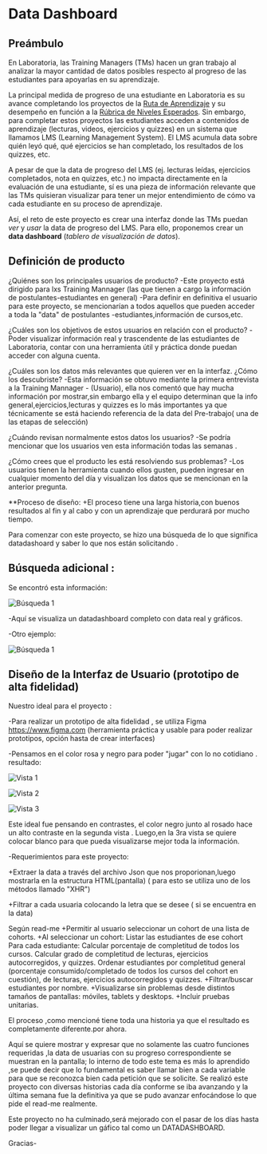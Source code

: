 # Data Dashboard

## Preámbulo

En Laboratoria, las Training Managers (TMs) hacen un gran trabajo al analizar la
mayor cantidad de datos posibles respecto al progreso de las estudiantes para
apoyarlas en su aprendizaje.

La principal medida de progreso de una estudiante en Laboratoria es su avance
completando los proyectos de la [Ruta de Aprendizaje](https://docs.google.com/spreadsheets/d/1AoXQjZnZ5MTPwJPNEGDyvn5vksiOUoPr932TjAldTE4/edit#gid=536983970)
y su desempeño en función a la [Rúbrica de Niveles Esperados](https://docs.google.com/spreadsheets/d/e/2PACX-1vSkQy1waRpQ-16sn7VogiDTy-Fz5e7OSZSYUCiHC_bkLAKYewr4L8pWJ_BG210PeULe-TjLScNQQT_x/pubhtml).
Sin embargo, para completar estos proyectos las estudiantes acceden a contenidos
de aprendizaje (lecturas, videos, ejercicios y quizzes) en un sistema que
llamamos LMS (Learning Management System). El LMS acumula data sobre quién
leyó qué, qué ejercicios se han completado, los resultados de los quizzes, etc.

A pesar de que la data de progreso del LMS (ej. lecturas leídas, ejercicios
  completados, nota en quizzes, etc.) no impacta directamente en la evaluación
  de una estudiante, sí es una pieza de información relevante que las TMs
  quisieran visualizar para tener un mejor entendimiento de cómo va cada
  estudiante en su proceso de aprendizaje.

Así, el reto de este proyecto es crear una interfaz donde las TMs puedan
_ver_ y _usar_ la data de progreso del LMS. Para ello, proponemos crear un
**data dashboard** (_tablero de visualización de datos_).




## Definición de producto


¿Quiénes son los principales usuarios de producto?
-Este proyecto está dirigido para lxs Training Mannager (las que tienen a cargo la información de postulantes-estudiantes en general)
-Para definir en definitiva el usuario para este proyecto, se mencionarían a todos aquellos que pueden acceder a toda la "data" de postulantes -estudiantes,información de cursos,etc.



¿Cuáles son los objetivos de estos usuarios en relación con el producto?
-Poder visualizar información real y trascendente de las estudiantes de Laboratoria, contar con una herramienta útil y práctica donde puedan acceder con alguna cuenta.


¿Cuáles son los datos más relevantes que quieren ver en la interfaz.  ¿Cómo los descubriste?
-Esta información se obtuvo mediante la primera entrevista a la Training Mannager - (Usuario), ella nos comentó que hay mucha información por mostrar,sin embargo ella y el equipo determinan que la info general,ejercicios,lecturas y quizzes es lo más importantes ya que técnicamente se está haciendo referencia de la data del Pre-trabajo( una de las etapas de selección)



¿Cuándo revisan normalmente estos datos los usuarios?
-Se podría mencionar que los usuarios ven esta información todas las semanas .


¿Cómo crees que el producto les está resolviendo sus problemas?
-Los usuarios tienen la herramienta cuando ellos gusten, pueden ingresar en cualquier momento del día y visualizan los datos que se mencionan en la anterior pregunta.


**Proceso de diseño:
+El proceso tiene una larga historia,con buenos resultados al fin y al cabo y con un aprendizaje que perdurará por mucho tiempo.

Para comenzar con este proyecto, se hizo una búsqueda de lo que significa datadashoard  y saber lo que nos están solicitando .

Búsqueda adicional :
-
Se encontró esta información:

![Búsqueda 1](img/DASHBOARD.jpg)

-Aquí se visualiza un datadashboard completo con data real y gráficos.


-Otro ejemplo: 

![Búsqueda 1](img/Datadashboard2.jpg)



## Diseño de la Interfaz de Usuario (prototipo de alta fidelidad)

Nuestro ideal para el proyecto :



-Para realizar un prototipo de alta fidelidad , se utiliza Figma https://www.figma.com 
(herramienta práctica y usable para poder realizar prototipos, opción hasta de crear interfaces)

-Pensamos en el color rosa y negro para poder "jugar" con lo no cotidiano .
resultado:

![Vista 1](img/Vista-1-Figma.png)

![Vista 2](img/Vista-2-Figma.png)

![Vista 3](img/Vista-3-Figma.png)


Este ideal fue pensando en contrastes,  el color negro junto al rosado hace un alto contraste en la segunda vista . 
Luego,en la 3ra vista se quiere colocar blanco para que pueda visualizarse mejor toda la información.


-Requerimientos para este proyecto:

+Extraer la data a través del archivo Json que nos proporionan,luego  mostrarla en la estructura HTML(pantalla)
  ( para esto se utiliza uno de los métodos llamado "XHR")

+Filtrar a cada usuaria colocando la letra que se desee ( si se encuentra en la data)

 Según read-me
+Permitir al usuario seleccionar un cohort de una lista de cohorts.
+Al seleccionar un cohort:
  Listar las estudiantes de ese cohort
  Para cada estudiante:
  Calcular porcentaje de completitud de todos los cursos.
  Calcular grado de completitud de lecturas, ejercicios autocorregidos, y quizzes. Ordenar estudiantes por completitud general (porcentaje consumido/completado de todos los cursos del cohort en cuestión), de lecturas, ejercicios autocorregidos y quizzes.
+Filtrar/buscar estudiantes por nombre.
+Visualizarse sin problemas desde distintos tamaños de pantallas: móviles, tablets y desktops.
+Incluir pruebas unitarias.

El proceso ,como mencioné tiene toda una historia ya que el resultado es completamente diferente.por ahora. 

Aquí se quiere mostrar y expresar que no solamente las cuatro funciones requeridas ,la data de usuarias con su progreso correspondiente  se muestran en la pantalla; lo interno de todo este tema es más lo aprendido ,se puede decir que lo fundamental es saber llamar bien a cada variable para que se reconozca bien cada petición que se solicite.
Se realizó este proyecto con diversas historias cada día conforme se iba avanzando y la última semana fue la definitiva ya que se pudo avanzar enfocándose lo que pide el read-me realmente.


Este proyecto no ha culminado,será mejorado con el pasar de los días hasta poder llegar a visualizar un gáfico tal como un DATADASHBOARD.

Gracias-




